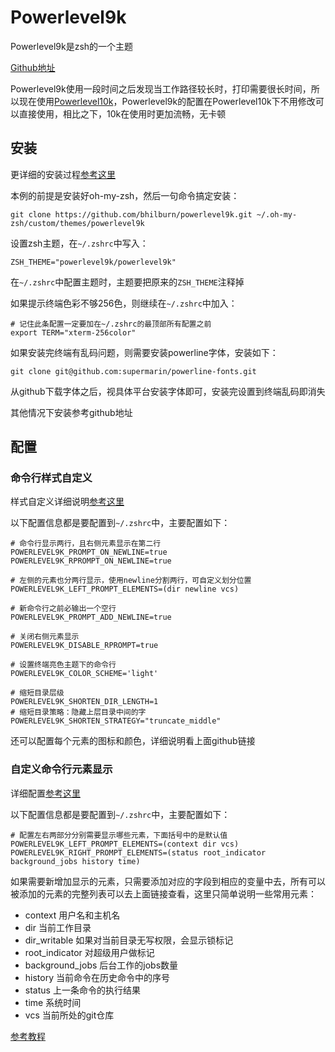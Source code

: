 # Powerlevel9k

Powerlevel9k是zsh的一个主题

[Github地址](https://github.com/Powerlevel9k/powerlevel9k)

Powerlevel9k使用一段时间之后发现当工作路径较长时，打印需要很长时间，所以现在使用[Powerlevel10k](https://github.com/romkatv/powerlevel10k)，Powerlevel9k的配置在Powerlevel10k下不用修改可以直接使用，相比之下，10k在使用时更加流畅，无卡顿

## 安装

更详细的安装过程[参考这里](https://github.com/Powerlevel9k/powerlevel9k/wiki/Install-Instructions)

本例的前提是安装好oh-my-zsh，然后一句命令搞定安装：

```
git clone https://github.com/bhilburn/powerlevel9k.git ~/.oh-my-zsh/custom/themes/powerlevel9k
```

设置zsh主题，在`~/.zshrc`中写入：

```
ZSH_THEME="powerlevel9k/powerlevel9k"
```

在`~/.zshrc`中配置主题时，主题要把原来的`ZSH_THEME`注释掉

如果提示终端色彩不够256色，则继续在`~/.zshrc`中加入：

```
# 记住此条配置一定要加在~/.zshrc的最顶部所有配置之前
export TERM="xterm-256color" 
```

如果安装完终端有乱码问题，则需要安装powerline字体，安装如下：

```
git clone git@github.com:supermarin/powerline-fonts.git 
```

从github下载字体之后，视具体平台安装字体即可，安装完设置到终端乱码即消失

其他情况下安装参考github地址

## 配置

### 命令行样式自定义

样式自定义详细说明[参考这里](https://github.com/Powerlevel9k/powerlevel9k/wiki/Stylizing-Your-Prompt)

以下配置信息都是要配置到`~/.zshrc`中，主要配置如下：
```
# 命令行显示两行，且右侧元素显示在第二行
POWERLEVEL9K_PROMPT_ON_NEWLINE=true
POWERLEVEL9K_RPROMPT_ON_NEWLINE=true

# 左侧的元素也分两行显示，使用newline分割两行，可自定义划分位置
POWERLEVEL9K_LEFT_PROMPT_ELEMENTS=(dir newline vcs)

# 新命令行之前必输出一个空行
POWERLEVEL9K_PROMPT_ADD_NEWLINE=true

# 关闭右侧元素显示
POWERLEVEL9K_DISABLE_RPROMPT=true

# 设置终端亮色主题下的命令行
POWERLEVEL9K_COLOR_SCHEME='light'

# 缩短目录层级
POWERLEVEL9K_SHORTEN_DIR_LENGTH=1
# 缩短目录策略：隐藏上层目录中间的字
POWERLEVEL9K_SHORTEN_STRATEGY="truncate_middle"
```
还可以配置每个元素的图标和颜色，详细说明看上面github链接

### 自定义命令行元素显示

详细配置[参考这里](https://github.com/Powerlevel9k/powerlevel9k#customizing-prompt-segments)


以下配置信息都是要配置到`~/.zshrc`中，主要配置如下：
```
# 配置左右两部分分别需要显示哪些元素，下面括号中的是默认值
POWERLEVEL9K_LEFT_PROMPT_ELEMENTS=(context dir vcs)
POWERLEVEL9K_RIGHT_PROMPT_ELEMENTS=(status root_indicator background_jobs history time)
```
如果需要新增加显示的元素，只需要添加对应的字段到相应的变量中去，所有可以被添加的元素的完整列表可以去上面链接查看，这里只简单说明一些常用元素：
- context 用户名和主机名
- dir 当前工作目录
- dir_writable 如果对当前目录无写权限，会显示锁标记
- root_indicator 对超级用户做标记
- background_jobs 后台工作的jobs数量
- history 当前命令在历史命令中的序号
- status 上一条命令的执行结果
- time 系统时间
- vcs 当前所处的git仓库

[参考教程](https://www.jianshu.com/p/ae1e0db9f4bb)
